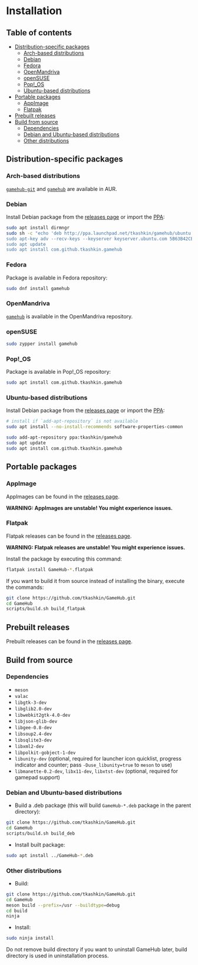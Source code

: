 # Installation

## Table of contents

* [Distribution-specific packages](#distribution-specific-packages)
	- [Arch-based distributions](#arch-based-distributions)
	- [Debian](#debian)
	- [Fedora](#fedora)
	- [OpenMandriva](#openmandriva)
	- [openSUSE](#opensuse)
	- [Pop!\_OS](#pop_os)
	- [Ubuntu-based distributions](#ubuntu-based-distributions)
* [Portable packages](#portable-packages)
	- [AppImage](#appimage)
	- [Flatpak](#flatpak)
* [Prebuilt releases](#prebuilt-releases)
* [Build from source](#build-from-source)
	- [Dependencies](#dependencies)
	- [Debian and Ubuntu-based distributions](#debian-and-ubuntu-based-distributions)
	- [Other distributions](#other-distributions)

## Distribution-specific packages

### Arch-based distributions
[`gamehub-git`](https://aur.archlinux.org/packages/gamehub-git) and [`gamehub`](https://aur.archlinux.org/packages/gamehub) are available in AUR.

### Debian
Install Debian package from the [releases page](https://github.com/tkashkin/GameHub/releases) or import the [PPA](https://launchpad.net/~tkashkin/+archive/ubuntu/gamehub):
```bash
sudo apt install dirmngr
sudo sh -c "echo 'deb http://ppa.launchpad.net/tkashkin/gamehub/ubuntu focal main' > /etc/apt/sources.list.d/gamehub-ppa.list
sudo apt-key adv --recv-keys --keyserver keyserver.ubuntu.com 5B63B42CE14BA47CC1B69E7C32B600D632AF380D
sudo apt update
sudo apt install com.github.tkashkin.gamehub
```

### Fedora
Package is available in Fedora repository:
```bash
sudo dnf install gamehub
```

### OpenMandriva
[`gamehub`](https://abf.openmandriva.org/openmandriva/gamehub/build_lists) is available in the OpenMandriva repository.

### openSUSE
```bash
sudo zypper install gamehub
```

### Pop!\_OS
Package is available in Pop!\_OS repository:
```bash
sudo apt install com.github.tkashkin.gamehub
```

### Ubuntu-based distributions
Install Debian package from the [releases page](https://github.com/tkashkin/GameHub/releases) or import the [PPA](https://launchpad.net/~tkashkin/+archive/ubuntu/gamehub):
```bash
# install if `add-apt-repository` is not available
sudo apt install --no-install-recommends software-properties-common

sudo add-apt-repository ppa:tkashkin/gamehub
sudo apt update
sudo apt install com.github.tkashkin.gamehub
```

## Portable packages

### AppImage
AppImages can be found in the [releases page](https://github.com/tkashkin/GameHub/releases).

**WARNING: AppImages are unstable! You might experience issues.**

### Flatpak
Flatpak releases can be found in the [releases page](https://github.com/tkashkin/GameHub/releases).

**WARNING: Flatpak releases are unstable! You might experience issues.**

Install the package by executing this command:
```bash
flatpak install GameHub-*.flatpak
```

If you want to build it from source instead of installing the binary, execute the commands:
```bash
git clone https://github.com/tkashkin/GameHub.git
cd GameHub
scripts/build.sh build_flatpak
```

## Prebuilt releases
Prebuilt releases can be found in the [releases page](https://github.com/tkashkin/GameHub/releases).

## Build from source

### Dependencies
* `meson`
* `valac`
* `libgtk-3-dev`
* `libglib2.0-dev`
* `libwebkit2gtk-4.0-dev`
* `libjson-glib-dev`
* `libgee-0.8-dev`
* `libsoup2.4-dev`
* `libsqlite3-dev`
* `libxml2-dev`
* `libpolkit-gobject-1-dev`
* `libunity-dev` (optional, required for launcher icon quicklist, progress indicator and counter; pass `-Duse_libunity=true` to `meson` to use)
* `libmanette-0.2-dev`, `libx11-dev`, `libxtst-dev` (optional, required for gamepad support)

### Debian and Ubuntu-based distributions
* Build a .deb package (this will build `GameHub-*.deb` package in the parent directory):
```bash
git clone https://github.com/tkashkin/GameHub.git
cd GameHub
scripts/build.sh build_deb
```
* Install built package:
```bash
sudo apt install ../GameHub-*.deb
```

### Other distributions
* Build:
```bash
git clone https://github.com/tkashkin/GameHub.git
cd GameHub
meson build --prefix=/usr --buildtype=debug
cd build
ninja
```
* Install:
```bash
sudo ninja install
```
Do not remove build directory if you want to uninstall GameHub later, build directory is used in uninstallation process.
